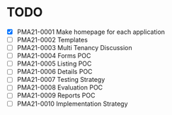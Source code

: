 # TODO

- [x] PMA21-0001 Make homepage for each application
- [ ] PMA21-0002 Templates
- [ ] PMA21-0003 Multi Tenancy Discussion
- [ ] PMA21-0004 Forms POC
- [ ] PMA21-0005 Listing POC
- [ ] PMA21-0006 Details POC
- [ ] PMA21-0007 Testing Strategy
- [ ] PMA21-0008 Evaluation POC
- [ ] PMA21-0009 Reports POC
- [ ] PMA21-0010 Implementation Strategy
